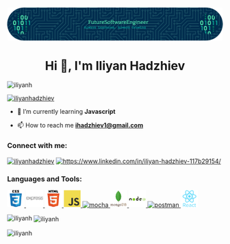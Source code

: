 ![Header](https://github.com/iliyanh/SoftUni/blob/main/vsc/github-header-image%20(5).png)
<h1 align="center">Hi 👋, I'm Iliyan Hadzhiev</h1>
<p align="left"> <img src="https://komarev.com/ghpvc/?username=iliyanh&label=Profile%20views&color=0e75b6&style=flat" alt="iliyanh" /> </p>

<p align="left"> <a href="https://twitter.com/iliyanhadzhiev" target="blank"><img src="https://img.shields.io/twitter/follow/iliyanhadzhiev?logo=twitter&style=for-the-badge" alt="iliyanhadzhiev" /></a> </p>

- 🌱 I’m currently learning **Javascript**

- 📫 How to reach me **ihadzhiev1@gmail.com**

<h3 align="left">Connect with me:</h3>
<p align="left">
<a href="https://twitter.com/iliyanhadzhiev" target="blank"><img align="center" src="https://raw.githubusercontent.com/rahuldkjain/github-profile-readme-generator/master/src/images/icons/Social/twitter.svg" alt="iliyanhadzhiev" height="30" width="40" /></a>
<a href="https://linkedin.com/in/https://www.linkedin.com/in/iliyan-hadzhiev-117b29154/" target="blank"><img align="center" src="https://raw.githubusercontent.com/rahuldkjain/github-profile-readme-generator/master/src/images/icons/Social/linked-in-alt.svg" alt="https://www.linkedin.com/in/iliyan-hadzhiev-117b29154/" height="30" width="40" /></a>
</p>

<h3 align="left">Languages and Tools:</h3>
<p align="left"> <a href="https://www.w3schools.com/css/" target="_blank" rel="noreferrer"> <img src="https://raw.githubusercontent.com/devicons/devicon/master/icons/css3/css3-original-wordmark.svg" alt="css3" width="40" height="40"/> </a> <a href="https://expressjs.com" target="_blank" rel="noreferrer"> <img src="https://raw.githubusercontent.com/devicons/devicon/master/icons/express/express-original-wordmark.svg" alt="express" width="40" height="40"/> </a> <a href="https://www.w3.org/html/" target="_blank" rel="noreferrer"> <img src="https://raw.githubusercontent.com/devicons/devicon/master/icons/html5/html5-original-wordmark.svg" alt="html5" width="40" height="40"/> </a> <a href="https://developer.mozilla.org/en-US/docs/Web/JavaScript" target="_blank" rel="noreferrer"> <img src="https://raw.githubusercontent.com/devicons/devicon/master/icons/javascript/javascript-original.svg" alt="javascript" width="40" height="40"/> </a> <a href="https://mochajs.org" target="_blank" rel="noreferrer"> <img src="https://www.vectorlogo.zone/logos/mochajs/mochajs-icon.svg" alt="mocha" width="40" height="40"/> </a> <a href="https://www.mongodb.com/" target="_blank" rel="noreferrer"> <img src="https://raw.githubusercontent.com/devicons/devicon/master/icons/mongodb/mongodb-original-wordmark.svg" alt="mongodb" width="40" height="40"/> </a> <a href="https://nodejs.org" target="_blank" rel="noreferrer"> <img src="https://raw.githubusercontent.com/devicons/devicon/master/icons/nodejs/nodejs-original-wordmark.svg" alt="nodejs" width="40" height="40"/> </a> <a href="https://postman.com" target="_blank" rel="noreferrer"> <img src="https://www.vectorlogo.zone/logos/getpostman/getpostman-icon.svg" alt="postman" width="40" height="40"/> </a> <a href="https://reactjs.org/" target="_blank" rel="noreferrer"> <img src="https://raw.githubusercontent.com/devicons/devicon/master/icons/react/react-original-wordmark.svg" alt="react" width="40" height="40"/> </a> </p>

<p><img align="left" src="https://github-readme-stats.vercel.app/api/top-langs?username=iliyanh&show_icons=true&locale=en&layout=compact" alt="iliyanh" /></p>

<p>&nbsp;<img align="center" src="https://github-readme-stats.vercel.app/api?username=iliyanh&show_icons=true&locale=en" alt="iliyanh" /></p>

<p><img align="center" src="https://github-readme-streak-stats.herokuapp.com/?user=iliyanh&" alt="iliyanh" /></p>
